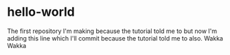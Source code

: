 # hello-world
The first repository I'm making because the tutorial told me to
but now I'm adding this line which I'll commit because the tutorial told me to also.
Wakka Wakka
